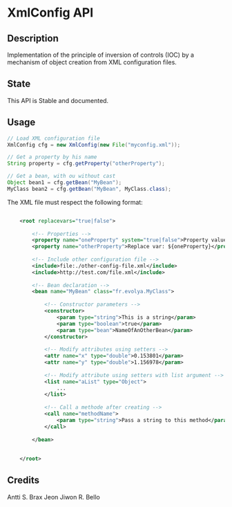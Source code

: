 # XmlConfig API

## Description

Implementation of the principle of inversion of controls (IOC) by a mechanism of object creation from XML configuration files.

## State

This API is Stable and documented.

## Usage

```java
// Load XML configuration file
XmlConfig cfg = new XmlConfig(new File("myconfig.xml"));

// Get a property by his name
String property = cfg.getProperty("otherProperty");

// Get a bean, with ou without cast
Object bean1 = cfg.getBean("MyBean");
MyClass bean2 = cfg.getBean("MyBean", MyClass.class);
```

The XML file must respect the following format:

```xml

	<root replacevars="true|false">
		
		<!-- Properties -->
		<property name="oneProperty" system="true|false">Property value</property>
		<property name="otherProperty">Replace var: ${oneProperty}</property>
		
		<!-- Include other configuration file -->
		<include>file:./other-config-file.xml</include>
		<include>http://test.com/file.xml</include>
		
		<!-- Bean declaration -->
		<bean name="MyBean" class="fr.evolya.MyClass">
		
			<!-- Constructor parameters -->
			<constructor>
				<param type="string">This is a string</param>
				<param type="boolean">true</param>
				<param type="bean">NameOfAnOtherBean</param>
			</constructor>
			
			<!-- Modify attributes using setters -->
			<attr name="x" type="double">0.153801</param>
			<attr name="y" type="double">1.156978</param>
			
			<!-- Modify attribute using setters with list argument -->
			<list name="aList" type="Object">
				...
			</list>
			
			<!-- Call a methode after creating -->
			<call name="methodName">
				<param type="string">Pass a string to this method</param>
			</call>
			
		</bean>
		
		
	</root>
```

## Credits

Antti S. Brax
Jeon Jiwon
R. Bello